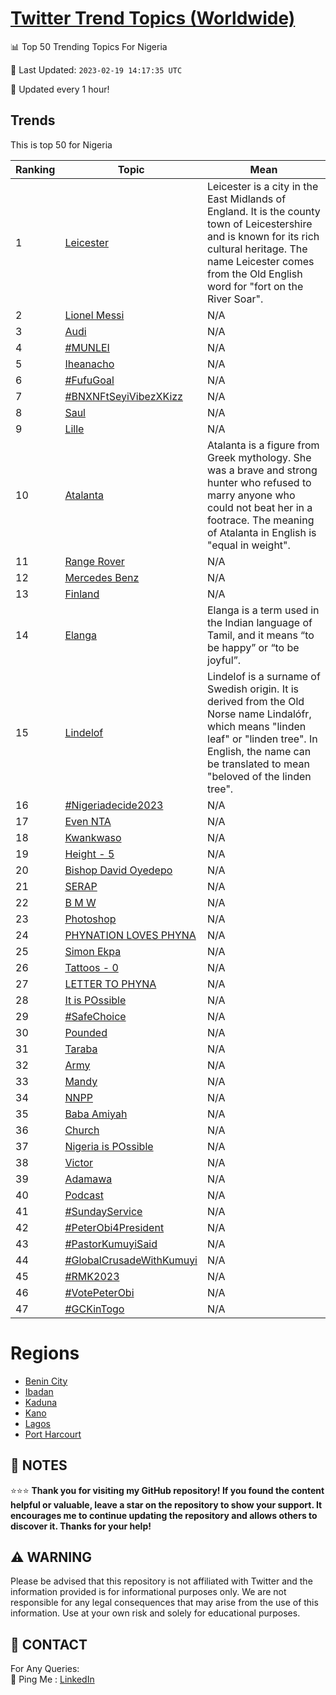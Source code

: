 [Twitter Trend Topics (Worldwide)](https://github.com/ErcinDedeoglu/Twitter-Trend-Topics)
==========


📊 Top 50 Trending Topics For Nigeria

📆 Last Updated: `2023-02-19 14:17:35 UTC`

🔧 Updated every 1 hour!


## Trends

This is top 50 for Nigeria

| Ranking | Topic | Mean |
| ------- | ------------ | ------------ |
| 1 | [Leicester](http://twitter.com/search?q=Leicester) | Leicester is a city in the East Midlands of England. It is the county town of Leicestershire and is known for its rich cultural heritage. The name Leicester comes from the Old English word for "fort on the River Soar". |
| 2 | [Lionel Messi](http://twitter.com/search?q=Lionel+Messi) | N/A |
| 3 | [Audi](http://twitter.com/search?q=Audi) | N/A |
| 4 | [#MUNLEI](http://twitter.com/search?q=%23MUNLEI) | N/A |
| 5 | [Iheanacho](http://twitter.com/search?q=Iheanacho) | N/A |
| 6 | [#FufuGoal](http://twitter.com/search?q=%23FufuGoal) | N/A |
| 7 | [#BNXNFtSeyiVibezXKizz](http://twitter.com/search?q=%23BNXNFtSeyiVibezXKizz) | N/A |
| 8 | [Saul](http://twitter.com/search?q=Saul) | N/A |
| 9 | [Lille](http://twitter.com/search?q=Lille) | N/A |
| 10 | [Atalanta](http://twitter.com/search?q=Atalanta) | Atalanta is a figure from Greek mythology. She was a brave and strong hunter who refused to marry anyone who could not beat her in a footrace. The meaning of Atalanta in English is "equal in weight". |
| 11 | [Range Rover](http://twitter.com/search?q=Range+Rover) | N/A |
| 12 | [Mercedes Benz](http://twitter.com/search?q=Mercedes+Benz) | N/A |
| 13 | [Finland](http://twitter.com/search?q=Finland) | N/A |
| 14 | [Elanga](http://twitter.com/search?q=Elanga) | Elanga is a term used in the Indian language of Tamil, and it means “to be happy” or “to be joyful”. |
| 15 | [Lindelof](http://twitter.com/search?q=Lindelof) | Lindelof is a surname of Swedish origin. It is derived from the Old Norse name Lindalófr, which means "linden leaf" or "linden tree". In English, the name can be translated to mean "beloved of the linden tree". |
| 16 | [#Nigeriadecide2023](http://twitter.com/search?q=%23Nigeriadecide2023) | N/A |
| 17 | [Even NTA](http://twitter.com/search?q=Even+NTA) | N/A |
| 18 | [Kwankwaso](http://twitter.com/search?q=Kwankwaso) | N/A |
| 19 | [Height - 5](http://twitter.com/search?q=Height+-+5) | N/A |
| 20 | [Bishop David Oyedepo](http://twitter.com/search?q=Bishop+David+Oyedepo) | N/A |
| 21 | [SERAP](http://twitter.com/search?q=SERAP) | N/A |
| 22 | [B M W](http://twitter.com/search?q=B+M+W) | N/A |
| 23 | [Photoshop](http://twitter.com/search?q=Photoshop) | N/A |
| 24 | [PHYNATION LOVES PHYNA](http://twitter.com/search?q=PHYNATION+LOVES+PHYNA) | N/A |
| 25 | [Simon Ekpa](http://twitter.com/search?q=Simon+Ekpa) | N/A |
| 26 | [Tattoos - 0](http://twitter.com/search?q=Tattoos+-+0) | N/A |
| 27 | [LETTER TO PHYNA](http://twitter.com/search?q=LETTER+TO+PHYNA) | N/A |
| 28 | [It is POssible](http://twitter.com/search?q=It+is+POssible) | N/A |
| 29 | [#SafeChoice](http://twitter.com/search?q=%23SafeChoice) | N/A |
| 30 | [Pounded](http://twitter.com/search?q=Pounded) | N/A |
| 31 | [Taraba](http://twitter.com/search?q=Taraba) | N/A |
| 32 | [Army](http://twitter.com/search?q=Army) | N/A |
| 33 | [Mandy](http://twitter.com/search?q=Mandy) | N/A |
| 34 | [NNPP](http://twitter.com/search?q=NNPP) | N/A |
| 35 | [Baba Amiyah](http://twitter.com/search?q=Baba+Amiyah) | N/A |
| 36 | [Church](http://twitter.com/search?q=Church) | N/A |
| 37 | [Nigeria is POssible](http://twitter.com/search?q=Nigeria+is+POssible) | N/A |
| 38 | [Victor](http://twitter.com/search?q=Victor) | N/A |
| 39 | [Adamawa](http://twitter.com/search?q=Adamawa) | N/A |
| 40 | [Podcast](http://twitter.com/search?q=Podcast) | N/A |
| 41 | [#SundayService](http://twitter.com/search?q=%23SundayService) | N/A |
| 42 | [#PeterObi4President](http://twitter.com/search?q=%23PeterObi4President) | N/A |
| 43 | [#PastorKumuyiSaid](http://twitter.com/search?q=%23PastorKumuyiSaid) | N/A |
| 44 | [#GlobalCrusadeWithKumuyi](http://twitter.com/search?q=%23GlobalCrusadeWithKumuyi) | N/A |
| 45 | [#RMK2023](http://twitter.com/search?q=%23RMK2023) | N/A |
| 46 | [#VotePeterObi](http://twitter.com/search?q=%23VotePeterObi) | N/A |
| 47 | [#GCKinTogo](http://twitter.com/search?q=%23GCKinTogo) | N/A |



# Regions

* [Benin City](</Nigeria/Benin City.md>)
* [Ibadan](</Nigeria/Ibadan.md>)
* [Kaduna](</Nigeria/Kaduna.md>)
* [Kano](</Nigeria/Kano.md>)
* [Lagos](</Nigeria/Lagos.md>)
* [Port Harcourt](</Nigeria/Port Harcourt.md>)



## 📝 NOTES

⭐⭐⭐ **Thank you for visiting my GitHub repository! If you found the content helpful or valuable, leave a star on the repository to show your support. It encourages me to continue updating the repository and allows others to discover it. Thanks for your help!**


## ⚠️ WARNING

Please be advised that this repository is not affiliated with Twitter and the information provided is for informational purposes only. We are not responsible for any legal consequences that may arise from the use of this information. Use at your own risk and solely for educational purposes.


## 📨 CONTACT

 For Any Queries:  
            🏓 Ping Me : [LinkedIn](https://www.linkedin.com/in/ercindedeoglu/)
